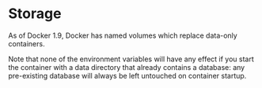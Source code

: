 # Storage

As of Docker 1.9, Docker has named volumes which replace data-only containers.

Note that none of the environment variables will have any effect if you start the container with a data directory that already contains a database: any pre-existing database will always be left untouched on container startup.


